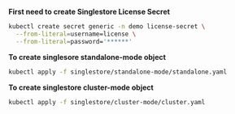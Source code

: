 **First need to create Singlestore License Secret**
```bash
kubectl create secret generic -n demo license-secret \
  --from-literal=username=license \
  --from-literal=password='******'
```
**To create singlesore standalone-mode object**
```bash
kubectl apply -f singlestore/standalone-mode/standalone.yaml 
```
**To create singlestore cluster-mode object**
```bash
kubectl apply -f singlestore/cluster-mode/cluster.yaml 
```
